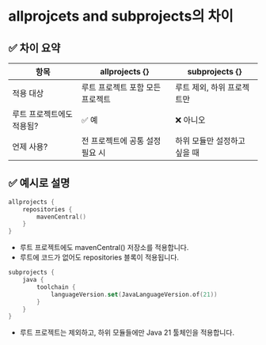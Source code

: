 # allprojcets and subprojects의 차이

## ✅ 차이 요약

| 항목             | allprojects {}     | subprojects {}   |
|----------------|--------------------|------------------|
| 적용 대상          | 루트 프로젝트 포함 모든 프로젝트 | 루트 제외, 하위 프로젝트만  |
| 루트 프로젝트에도 적용됨? | ✅ 예                | ❌ 아니오            |
| 언제 사용?         | 전 프로젝트에 공통 설정 필요 시 | 하위 모듈만 설정하고 싶을 때 |


## ✅ 예시로 설명

```kotlin
allprojects {
    repositories {
        mavenCentral()
    }
}
```
- 루트 프로젝트에도 mavenCentral() 저장소를 적용합니다.
- 루트에 코드가 없어도 repositories 블록이 적용됩니다.

```kotlin
subprojects {
    java {
        toolchain {
            languageVersion.set(JavaLanguageVersion.of(21))
        }
    }
}
```

- 루트 프로젝트는 제외하고, 하위 모듈들에만 Java 21 툴체인을 적용합니다.
